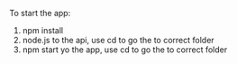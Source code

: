 To start the app:
1.  npm install
2. node.js to the api, use cd to go the to correct folder
3. npm start yo the app, use cd to go the to correct folder


